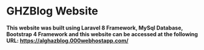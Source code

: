 # GHZBlog Website

**This website was built using Laravel 8 Framework, MySql Database, Bootstrap 4 Framework and this website can be accessed at the following URL: https://alghazblog.000webhostapp.com/**
